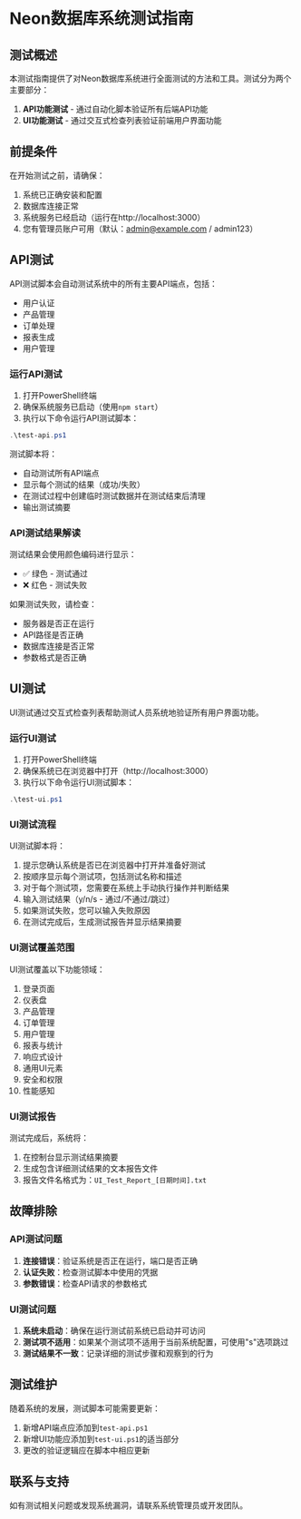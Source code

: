 # Neon数据库系统测试指南

## 测试概述

本测试指南提供了对Neon数据库系统进行全面测试的方法和工具。测试分为两个主要部分：

1. **API功能测试** - 通过自动化脚本验证所有后端API功能
2. **UI功能测试** - 通过交互式检查列表验证前端用户界面功能

## 前提条件

在开始测试之前，请确保：

1. 系统已正确安装和配置
2. 数据库连接正常
3. 系统服务已经启动（运行在http://localhost:3000）
4. 您有管理员账户可用（默认：admin@example.com / admin123）

## API测试

API测试脚本会自动测试系统中的所有主要API端点，包括：

- 用户认证
- 产品管理
- 订单处理
- 报表生成
- 用户管理

### 运行API测试

1. 打开PowerShell终端
2. 确保系统服务已启动（使用`npm start`）
3. 执行以下命令运行API测试脚本：

```powershell
.\test-api.ps1
```

测试脚本将：
- 自动测试所有API端点
- 显示每个测试的结果（成功/失败）
- 在测试过程中创建临时测试数据并在测试结束后清理
- 输出测试摘要

### API测试结果解读

测试结果会使用颜色编码进行显示：
- ✅ 绿色 - 测试通过
- ❌ 红色 - 测试失败

如果测试失败，请检查：
- 服务器是否正在运行
- API路径是否正确
- 数据库连接是否正常
- 参数格式是否正确

## UI测试

UI测试通过交互式检查列表帮助测试人员系统地验证所有用户界面功能。

### 运行UI测试

1. 打开PowerShell终端
2. 确保系统已在浏览器中打开（http://localhost:3000）
3. 执行以下命令运行UI测试脚本：

```powershell
.\test-ui.ps1
```

### UI测试流程

UI测试脚本将：
1. 提示您确认系统是否已在浏览器中打开并准备好测试
2. 按顺序显示每个测试项，包括测试名称和描述
3. 对于每个测试项，您需要在系统上手动执行操作并判断结果
4. 输入测试结果（y/n/s - 通过/不通过/跳过）
5. 如果测试失败，您可以输入失败原因
6. 在测试完成后，生成测试报告并显示结果摘要

### UI测试覆盖范围

UI测试覆盖以下功能领域：
1. 登录页面
2. 仪表盘
3. 产品管理
4. 订单管理
5. 用户管理
6. 报表与统计
7. 响应式设计
8. 通用UI元素
9. 安全和权限
10. 性能感知

### UI测试报告

测试完成后，系统将：
1. 在控制台显示测试结果摘要
2. 生成包含详细测试结果的文本报告文件
3. 报告文件名格式为：`UI_Test_Report_[日期时间].txt`

## 故障排除

### API测试问题

1. **连接错误**：验证系统是否正在运行，端口是否正确
2. **认证失败**：检查测试脚本中使用的凭据
3. **参数错误**：检查API请求的参数格式

### UI测试问题

1. **系统未启动**：确保在运行测试前系统已启动并可访问
2. **测试项不适用**：如果某个测试项不适用于当前系统配置，可使用"s"选项跳过
3. **测试结果不一致**：记录详细的测试步骤和观察到的行为

## 测试维护

随着系统的发展，测试脚本可能需要更新：

1. 新增API端点应添加到`test-api.ps1`
2. 新增UI功能应添加到`test-ui.ps1`的适当部分
3. 更改的验证逻辑应在脚本中相应更新

## 联系与支持

如有测试相关问题或发现系统漏洞，请联系系统管理员或开发团队。 